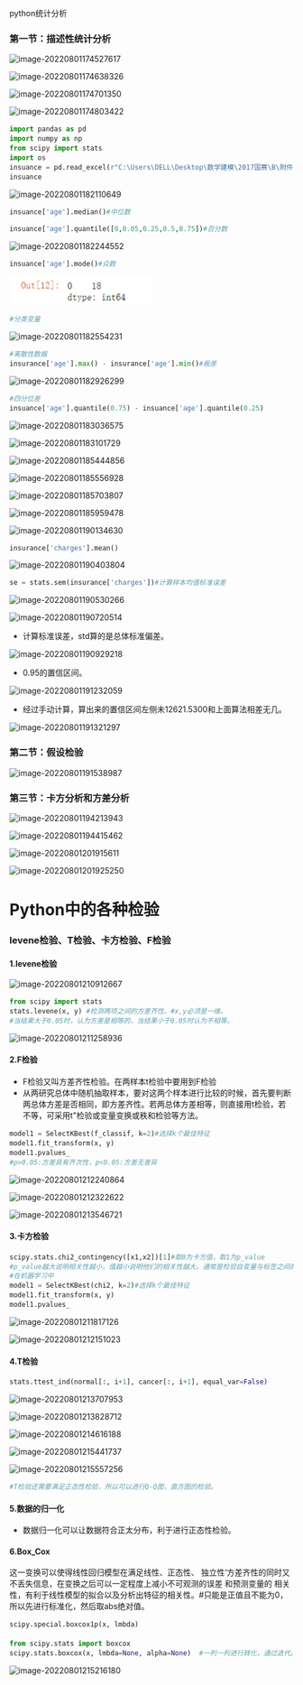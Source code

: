 python统计分析

### 第一节：描述性统计分析

![image-20220801174527617](https://wuxidixi.oss-cn-beijing.aliyuncs.com/img/image-20220801174527617.png)

![image-20220801174638326](https://wuxidixi.oss-cn-beijing.aliyuncs.com/img/image-20220801174638326.png)

![image-20220801174701350](https://wuxidixi.oss-cn-beijing.aliyuncs.com/img/image-20220801174701350.png)

![image-20220801174803422](https://wuxidixi.oss-cn-beijing.aliyuncs.com/img/image-20220801174803422.png)

~~~python
import pandas as pd
import numpy as np
from scipy import stats
import os
insuance = pd.read_excel(r"C:\Users\DELL\Desktop\数学建模\2017国赛\B\附件二：会员信息数据.xlsx")
insuance
~~~

![image-20220801182110649](https://wuxidixi.oss-cn-beijing.aliyuncs.com/img/image-20220801182110649.png)

~~~python
insuance['age'].median()#中位数
~~~

~~~python
insuance['age'].quantile([0,0.05,0.25,0.5,0.75])#百分数
~~~

![image-20220801182244552](https://wuxidixi.oss-cn-beijing.aliyuncs.com/img/image-20220801182244552.png)

~~~python
insuance['age'].mode()#众数
~~~

![image-20220801182445122](image-20220801182445122.png)

~~~python
#分类变量
~~~

![image-20220801182554231](https://wuxidixi.oss-cn-beijing.aliyuncs.com/img/image-20220801182554231.png)

~~~python
#离散性数据
insurance['age'].max() - insurance['age'].min()#极差
~~~

![image-20220801182926299](https://wuxidixi.oss-cn-beijing.aliyuncs.com/img/image-20220801182926299.png)

~~~python
#四分位差
insuance['age'].quantile(0.75) - insuance['age'].quantile(0.25)
~~~

![image-20220801183036575](https://wuxidixi.oss-cn-beijing.aliyuncs.com/img/image-20220801183036575.png)

![image-20220801183101729](https://wuxidixi.oss-cn-beijing.aliyuncs.com/img/image-20220801183101729.png)

![image-20220801185444856](https://wuxidixi.oss-cn-beijing.aliyuncs.com/img/image-20220801185444856.png)

![image-20220801185556928](https://wuxidixi.oss-cn-beijing.aliyuncs.com/img/image-20220801185556928.png)

![image-20220801185703807](https://wuxidixi.oss-cn-beijing.aliyuncs.com/img/image-20220801185703807.png)

![image-20220801185959478](https://wuxidixi.oss-cn-beijing.aliyuncs.com/img/image-20220801185959478.png)

![image-20220801190134630](https://wuxidixi.oss-cn-beijing.aliyuncs.com/img/image-20220801190134630.png)

~~~python
insurance['charges'].mean()
~~~

![image-20220801190403804](https://wuxidixi.oss-cn-beijing.aliyuncs.com/img/image-20220801190403804.png)

~~~python
se = stats.sem(insurance['charges'])#计算样本均值标准误差
~~~

![image-20220801190530266](https://wuxidixi.oss-cn-beijing.aliyuncs.com/img/image-20220801190530266.png)

![image-20220801190720514](https://wuxidixi.oss-cn-beijing.aliyuncs.com/img/image-20220801190720514.png)

- 计算标准误差，std算的是总体标准偏差。

![image-20220801190929218](https://wuxidixi.oss-cn-beijing.aliyuncs.com/img/image-20220801190929218.png)

- 0.95的置信区间。

![image-20220801191232059](https://wuxidixi.oss-cn-beijing.aliyuncs.com/img/image-20220801191232059.png)

- 经过手动计算，算出来的置信区间左侧未12621.5300和上面算法相差无几。

![image-20220801191321297](https://wuxidixi.oss-cn-beijing.aliyuncs.com/img/image-20220801191321297.png)



### 第二节：假设检验

![image-20220801191538987](https://wuxidixi.oss-cn-beijing.aliyuncs.com/img/image-20220801191538987.png)







### 第三节：卡方分析和方差分析

![image-20220801194213943](https://wuxidixi.oss-cn-beijing.aliyuncs.com/img/image-20220801194213943.png)

![image-20220801194415462](https://wuxidixi.oss-cn-beijing.aliyuncs.com/img/image-20220801194415462.png)

![image-20220801201915611](https://wuxidixi.oss-cn-beijing.aliyuncs.com/img/image-20220801201915611.png)

![image-20220801201925250](https://wuxidixi.oss-cn-beijing.aliyuncs.com/img/image-20220801201925250.png)

# Python中的各种检验

### levene检验、T检验、卡方检验、F检验

#### 1.levene检验

![image-20220801210912667](https://wuxidixi.oss-cn-beijing.aliyuncs.com/img/image-20220801210912667.png)

~~~python
from scipy import stats
stats.levene(x, y) #检测两项之间的方差齐性。#x,y必须是一维。
#当结果大于0.05时，认为方差是相等的，当结果小于0.05时认为不相等。
~~~

![image-20220801211258936](https://wuxidixi.oss-cn-beijing.aliyuncs.com/img/image-20220801211258936.png)

#### 2.F检验

- F检验又叫方差齐性检验。在两样本t检验中要用到F检验
- 从两研究总体中随机抽取样本，要对这两个样本进行比较的时候，首先要判断两总体方差是否相同，即方差齐性。若两总体方差相等，则直接用t检验，若不等，可采用t"检验或变量变换或秩和检验等方法。

~~~python
model1 = SelectKBest(f_classif, k=2)#选择k个最佳特征  
model1.fit_transform(x, y)
model1.pvalues_
#p>0.05:方差具有齐次性，p<0.05:方差无差异
~~~

![image-20220801212240864](https://wuxidixi.oss-cn-beijing.aliyuncs.com/img/image-20220801212240864.png)

![image-20220801212322622](https://wuxidixi.oss-cn-beijing.aliyuncs.com/img/image-20220801212322622.png)

![image-20220801213546721](https://wuxidixi.oss-cn-beijing.aliyuncs.com/img/image-20220801213546721.png)

#### 3.卡方检验

~~~python
scipy.stats.chi2_contingency([x1,x2])[1]#取0为卡方值，取1为p_value
#p_value越大说明相关性越小，值越小说明他们的相关性越大。通常是检验自变量与标签之间的关系。
#在机器学习中
model1 = SelectKBest(chi2, k=2)#选择k个最佳特征  
model1.fit_transform(x, y)
model1.pvalues_
~~~

![image-20220801211817126](https://wuxidixi.oss-cn-beijing.aliyuncs.com/img/image-20220801211817126.png)



![image-20220801212151023](https://wuxidixi.oss-cn-beijing.aliyuncs.com/img/image-20220801212151023.png)

#### 4.T检验

~~~python
stats.ttest_ind(normal[:, i+1], cancer[:, i+1], equal_var=False) 
~~~

![image-20220801213707953](https://wuxidixi.oss-cn-beijing.aliyuncs.com/img/image-20220801213707953.png)

![image-20220801213828712](https://wuxidixi.oss-cn-beijing.aliyuncs.com/img/image-20220801213828712.png)

![image-20220801214616188](https://wuxidixi.oss-cn-beijing.aliyuncs.com/img/image-20220801214616188.png)

![image-20220801215441737](https://wuxidixi.oss-cn-beijing.aliyuncs.com/img/image-20220801215441737.png)

![image-20220801215557256](https://wuxidixi.oss-cn-beijing.aliyuncs.com/img/image-20220801215557256.png)

~~~python
#T检验还需要满足正态性检验，所以可以进行Q-Q图，直方图的检验。
~~~

#### 5.数据的归一化

- 数据归一化可以让数据符合正太分布，利于进行正态性检验。

#### 6.Box_Cox

这一变换可以使得线性回归模型在满足线性、正态性、 独立性‘方差齐性的同时又不丢失信息，在变换之后可以一定程度上减小不可观测的误差 和预测变量的 相关性，有利于线性模型的拟合以及分析出特征的相关性。#只能是正值且不能为0，所以先进行标准化，然后取abs绝对值。

~~~python
scipy.special.boxcox1p(x, lmbda)

from scipy.stats import boxcox 
scipy.stats.boxcox(x, lmbda=None, alpha=None)  #一列一列进行转化，通过迭代。
~~~

![image-20220801215216180](https://wuxidixi.oss-cn-beijing.aliyuncs.com/img/image-20220801215216180.png)

